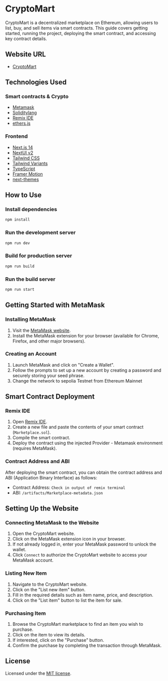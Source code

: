 # CryptoMart

CryptoMart is a decentralized marketplace on Ethereum, allowing users to list, buy, and sell items via smart contracts. This guide covers getting started, running the project, deploying the smart contract, and accessing key contract details.

## Website URL

- [CryptoMart](https://decentralized-ethereum-marketplace-kzol3quexa-uc.a.run.app/)

## Technologies Used

### Smart contracts & Crypto

- [Metamask](https://metamask.io/)
- [Soliditylang](https://soliditylang.org/)
- [Remix IDE](https://remix.ethereum.org/)
- [ethers.js](https://docs.ethers.org/v5/)

### Frontend

- [Next.js 14](https://nextjs.org/docs/getting-started)
- [NextUI v2](https://nextui.org/)
- [Tailwind CSS](https://tailwindcss.com/)
- [Tailwind Variants](https://tailwind-variants.org)
- [TypeScript](https://www.typescriptlang.org/)
- [Framer Motion](https://www.framer.com/motion/)
- [next-themes](https://github.com/pacocoursey/next-themes)

## How to Use

### Install dependencies

```bash
npm install
```

### Run the development server

```bash
npm run dev
```

### Build for production server

```bash
npm run build
```

### Run the build server

```bash
npm run start
```

## Getting Started with MetaMask

### Installing MetaMask

1. Visit the [MetaMask website](https://metamask.io/).
2. Install the MetaMask extension for your browser (available for Chrome, Firefox, and other major browsers).

### Creating an Account

1. Launch MetaMask and click on "Create a Wallet".
2. Follow the prompts to set up a new account by creating a password and securely storing your seed phrase.
3. Change the network to sepolia Testnet from Ethereum Mainnet

## Smart Contract Deployment

### Remix IDE

1. Open [Remix IDE](https://remix.ethereum.org/).
2. Create a new file and paste the contents of your smart contract (`Marketplace.sol`).
3. Compile the smart contract.
4. Deploy the contract using the injected Provider - Metamask environment (requires MetaMask).

### Contract Address and ABI

After deploying the smart contract, you can obtain the contract address and ABI (Application Binary Interface) as follows:

- Contract Address: `Check in output of remix terminal`
- ABI: `/artifacts/Marketplace-metadata.json`

## Setting Up the Website

### Connecting MetaMask to the Website

1. Open the CryptoMart website.
2. Click on the MetaMask extension icon in your browser.
3. If not already logged in, enter your MetaMask password to unlock the wallet.
4. Click `Connect` to authorize the CryptoMart website to access your MetaMask account.

### Listing New Item

1. Navigate to the CryptoMart website.
2. Click on the "List new item" button.
3. Fill in the required details such as item name, price, and description.
4. Click on the "List item" button to list the item for sale.

### Purchasing Item

1. Browse the CryptoMart marketplace to find an item you wish to purchase.
2. Click on the item to view its details.
3. If interested, click on the "Purchase" button.
4. Confirm the purchase by completing the transaction through MetaMask.

## License

Licensed under the [MIT license](https://github.com/sriram-boddeda/decentralized-ethereum-marketplace/blob/main/LICENSE).
